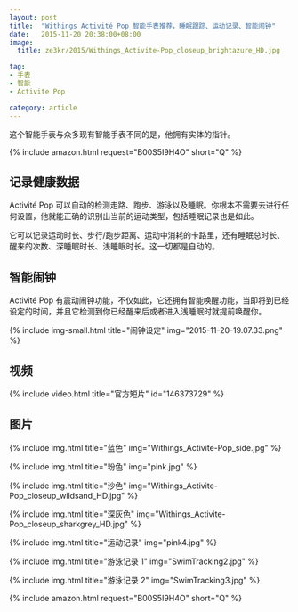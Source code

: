 ```yaml
---
layout: post
title:  "Withings Activité Pop 智能手表推荐，睡眠跟踪、运动记录、智能闹钟"
date:   2015-11-20 20:38:00+08:00
image:
  title: ze3kr/2015/Withings_Activite-Pop_closeup_brightazure_HD.jpg

tag: 
- 手表
- 智能
- Activite Pop

category: article
---
```

这个智能手表与众多现有智能手表不同的是，他拥有实体的指针。

{% include amazon.html request="B00S5I9H4O" short="Q" %}

## 记录健康数据

Activité Pop 可以自动的检测走路、跑步、游泳以及睡眠。你根本不需要去进行任何设置，他就能正确的识别出当前的运动类型，包括睡眠记录也是如此。

它可以记录运动时长、步行/跑步距离、运动中消耗的卡路里，还有睡眠总时长、醒来的次数、深睡眠时长、浅睡眠时长。这一切都是自动的。

## 智能闹钟

Activité Pop 有震动闹钟功能，不仅如此，它还拥有智能唤醒功能，当即将到已经设定的时间，并且它检测到你已经醒来后或者进入浅睡眠时就提前唤醒你。

{% include img-small.html title="闹钟设定" img="2015-11-20-19.07.33.png" %}

## 视频

{% include video.html title="官方短片" id="146373729" %}

## 图片

{% include img.html title="蓝色" img="Withings_Activite-Pop_side.jpg" %}

{% include img.html title="粉色" img="pink.jpg" %}

{% include img.html title="沙色" img="Withings_Activite-Pop_closeup_wildsand_HD.jpg" %}

{% include img.html title="深灰色" img="Withings_Activite-Pop_closeup_sharkgrey_HD.jpg" %}

{% include img.html title="运动记录" img="pink4.jpg" %}

{% include img.html title="游泳记录 1" img="SwimTracking2.jpg" %}

{% include img.html title="游泳记录 2" img="SwimTracking3.jpg" %}

{% include amazon.html request="B00S5I9H4O" short="Q" %}
